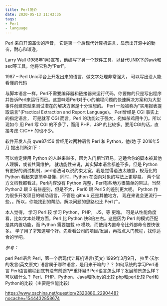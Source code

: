 ```yaml
---
title: Perl简介
date: 2020-05-13 11:43:35
tags: 
- Perl
- language
---
```


Perl 来自开源革命的声音， 它是第一个后现代计算机语言，显示出开源中的勤奋，耐心和谦逊。

Larry Wall (1988年1月)宣布，他编写了另一个软件工具，以替代UNIX下的awk和sed等工具，他将它称为“Perl”。

1987 – Perl Unix平台上开发出来的语言，做文字处理非常强大， 可以写出没人能看懂的代码

与脚本语言一样，Perl不需要编译器和链接器来运行代码，你要做的只是写出程序并告诉Perl来运行而已。这意味着Perl对于小的编程问题的快速解决方案和为大型事件创建原型来测试潜在的解决方案是十分理想的。
Perl 一般被称为"实用报表提取语言"(Practical Extraction and Report Language)。
Perl曾经是 CGI 事实上的指定语言， 可是就写 CGI 而言，Perl 的功能过于强大，宛如杀鸡用牛刀。所以现如今 用 Perl 写 CGI 的不多了，而用 PHP、JSP 的比较多。要用CGI的话，直接考虑 C/C++ 的也不少。

软件开发人员 qwe87456 曾经用过两种语言 Perl 和 Python，他/她 于 2016年5月 提出判断如下：

可以肯定使用 Python 的人越来越多，因为入门相当容易，这适合你的脚本被其他人理解，或者共同维护。 
就功能性来说，其实脚本语言都差不多。但是 Python 有更好的调试机制，perl语法可以说约束太宽，我是觉得语法太随意，规范化的 Python 看起来更简单易懂，同时，Python 在面向对象的写法上更容易。 
两个官方文档我都看过，Perl内容没有 Python 完整，Perl有些地方很简单的带过。当然 Python2 跟 3 有些差别，但是不大，Perl6 跟 Perl5 的差别更大呢。 
Python 作为很多开发项目的辅助语言，不管是 github 还是其他地方， 现在来说会更流行一些，。所以，你能找到的帮助，解决问题的思路也比 Perl 广。

本人觉得，
学习 Perl 较 学习 Python，PHP， JS，等 更难。
可是从性能角度看，比如文本处理方面，Perl 比 Python 快8倍左右。这是因为 Perl 的模式匹配是其内置功能，而 Python 需要加载 re 模块，而使用内置命令比外部命令要快很多。
学了用了才知道哪个好。先看看公司的项目/发展，再找点入门教程，找你适合的学吧。

*参考：*

perl 
Perl语言
Perl，第一个后现代计算机语言(英文) 1999年3月9日， 拉里·沃尔的发言(英文原文)
语言属于哪种语言，是用来干嘛的？？
如何系统的学习Perl语言
Perl语言编程到底有没有前途?严重怀疑!!
Perl语言怎么样？发展前景怎么样？可以编什么？
Perl、PHP、Python、Java和Ruby的比较
php和perl比较
Perl和Python的比较（主要是性能比较）

<https://www.oschina.net/question/2320880_2290448?nocache=1544432858674>
